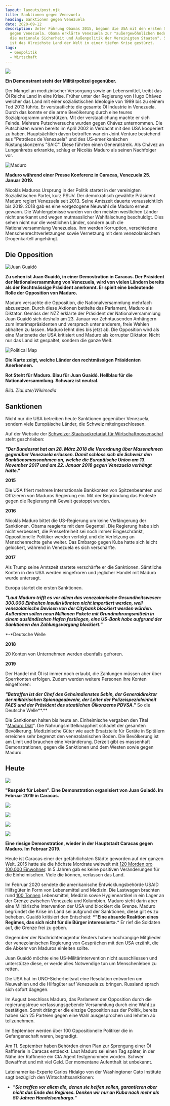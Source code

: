 ```yaml
---
layout: layouts/post.njk
title: Sanktionen gegen Venezuela
heading: Sanktionen gegen Venezuela
date: 2020-09-12
description: Unter Führung Obamas 2015, begann die USA mit den ersten Sanktionen
  gegen Venezuela. Obama erklärte Venezuela zur "außergewöhnlichen Bedrohung für
  die nationale Sicherheit und Außenpolitik der Vereinigten Staaten". Seit dem
  ist das ölreichste Land der Welt in einer tiefen Krise gestürzt.
tags:
  - Geopolitik
  - Wirtschaft
---
```

![](/img/gettyimages-680491272-2048x2048.jpg)

**Ein Demonstrant steht der Militärpolizei gegenüber.**

Der Mangel an medizinischer Versorgung sowie an Lebensmittel, treibt das Öl Reiche Land in eine Krise. Früher unter der Regierung von Hugo Chávez welcher das Land mit einer sozialistischen Ideologie von 1999 bis zu seinem Tod 2013 führte. Er verstaatlichte die gesamte Öl Industrie in Venezuela. Durch das konnte er die arme Bevölkerung durch eine teures Sozialprogramm unterstützen. Mit der verstaatlichung machte er sich Feinde. Mehrere Putschversuche wurden gegen Chávez unternommen. Die Putschisten waren bereits im April 2002 in Verdacht mit den USA kooperiert zu haben. Hauptsächlich davon betroffen war ein Joint Venture bestehend aus "Petróleos de Venezuela" und des US-amerikanischen Rüstungskonzerns "SAIC". Diese führten einen Generalstreik. Als Chávez an Lungenkrebs erkrankte, schlug er Nicolás Maduro als seinen Nachfolger vor.

![Maduro](/img/gettyimages-1088561028-2048x2048.jpg "Maduro")

 **Maduro während einer Presse Konferenz in Caracas, Venezuela 25. Januar 2019.**

Nicolás Maduros Ursprung in der Politik startet in der vereinigten Sozialistischen Partei, kurz PSUV. Der demokratisch gewählte Präsident Maduro regiert Venezuela seit 2013. Seine Amtszeit dauerte voraussichtlich bis 2019. 2018 gab es eine vorgezogene Neuwahl die Maduro erneut gewann. Die Wahlergebnisse wurden von den meisten westlichen Länder nicht anerkannt und wegen mutmasslicher Wahlfälschung beschuldigt. Dies sehen nicht nur die westlichen Länder, sondern auch die Nationalversammlung Venezuelas. Ihm werden Korruption, verschiedene Menschenrechtverletzungen sowie Vernetzung mit dem venezolanischem Drogenkartell angehängt.

## Die Opposition

![Juan Guaidó](/img/gettyimages-1124235558-2048x2048.jpg "Juan Guaidó")

**Zu sehen ist Juan Guaidó, in einer Demostration in Caracas. Der Präsident der Nationalversammlung von Venezuela, wird von vielen Ländern bereits als der Rechtmässige Präsident anerkennt. Er spielt eine bedeutende Rolle der Opposition von Maduro.**

Maduro versuchte die Opposition, die Nationalversammlung mehrfach abzusetzen. Durch diese Aktionen betitelte das Parlament, Maduro als Diktator. Gemäss der NZZ erklärte der Präsident der Nationalversammlung Juan Guaidó sich deshalb am 23. Januar vor Zehntausenden Anhängern zum Interimspräsidenten und versprach unter anderem, freie Wahlen abhalten zu lassen. Maduro lehnt dies bis jetzt ab. Die Opposition wird als eine Marionette der USA kritisiert und Maduro als korrupter Diktator. Nicht nur das Land ist gespaltet, sondern die ganze Welt.

![Political Map](/img/1920px-venezuela_president_recognition_map.svg.png "Political Map")

**Die Karte zeigt, welche Länder den rechtmässigen Präsidenten Anerkennen.** 

**Rot Steht für Maduro. Blau für Juan Guaidó. Hellblau für die Nationalversammlung. Schwarz ist neutral.**

*Bild: ZiaLater/Wikimedia* 

## Sanktionen

Nicht nur die USA betreiben heute Sanktionen gegenüber Venezuela, sondern viele Europäische Länder, die Schweiz miteingeschlossen.

Auf der Website der [Schweizer Staatssekretariat für Wirtschaftnossenschaf](https://www.seco.admin.ch/seco/de/home/Aussenwirtschaftspolitik_Wirtschaftliche_Zusammenarbeit/Wirtschaftsbeziehungen/exportkontrollen-und-sanktionen/sanktionen-embargos/sanktionsmassnahmen/massnahmen-gegenueber-venezuela.html) steht geschrieben:

***"Der Bundesrat hat am 28. März 2018 die Verordnung über Massnahmen gegenüber Venezuela erlassen. Damit schloss sich die Schweiz den Sanktionsmassnahmen an, welche die Europäische Union am 13. November 2017 und am 22. Januar 2018 gegen Venezuela verhängt hatte."***

**2015**

Die USA friert mehrere Internationale Bankkonten von Spitzenbeamten und Offizieren von Maduros Regierung ein. Mit der Begründung das Proteste gegen die Regierung mit Gewalt gestoppt wurden.

**2016**

Nicolás Maduro bittet die US-Regierung um keine Verlängerung der Sanktionen. Obama reagierte mit dem Gegenteil. Die Regierung habe sich nicht verbessert, die Pressefreiheit sei noch immer Eingeschränkt, Oppositionelle Politiker werden verfolgt und die Verletzung an Menschenrechte gehe weiter. Das Embargo gegen Kuba hatte sich leicht gelockert, während in Venezuela es sich verschärfte.

**2017**

Als Trump seine Amtszeit startete verschärfte er die Sanktionen. Sämtliche Konten in den USA werden eingefroren und jeglicher Handel mit Maduro wurde untersagt.

Europa startet die ersten Sanktionen. 

***"Laut Maduro trifft es vor allem das venezolanische Gesundheitswesen: 300.000 Einheiten Insulin könnten nicht importiert werden, weil venezolanische Devisen von der Citybank blockiert werden würden. Außerdem sollen neun Millionen Pakete mit Grundnahrungsmitteln in einem ausländischen Hafen festliegen, eine US-Bank habe aufgrund der Sanktionen den Zahlungsvorgang blockiert."***

*\-*Deutsche Welle

**2018**

20 Konten von Unternehmen werden ebenfalls gefroren.

**2019**

Der Handel mit Öl ist immer noch erlaubt, die Zahlungen müssen aber über Sperrkonten erfolgen. Zudem werden weitere Personen ihre Konten eingefroren:

***"Betroffen ist der Chef des Geheimdienstes Sebin, der Generaldirektor der militärischen Spionageabwehr, der Leiter der Polizeispezialeinheit FAES und der Präsident des staatlichen Ölkonzerns PDVSA."*** So die Deutsche Welle**.**

Die Sanktionen halten bis heute an. Einheimische vergaben den Titel "[Maduro Diät](https://www.tagesanzeiger.ch/ausland/amerika/das-oelreichste-land-der-welt-haelt-madurodiaet/story/20747266)". Die Nahrungsmittelknappheit schadet der gesamten Bevölkerung. Medizinische Güter wie auch Ersatzteile für Geräte in Spitälern erreichen sehr begrenzt den venezolanischen Boden. Die Bevölkerung ist am Limit und brauchen eine Veränderung. Derzeit gibt es massenhaft Demonstrationen, gegen die Sanktionen und dem Westen sowie gegen Maduro.

## Heute

![](/img/respect-live.jpg)

**"Respekt für Leben". Eine Demonstration organisiert von Juan Guiadó. Im Februar 2019 in Caracas.**

![](/img/resistance.jpg)

![](/img/brennendes-auto.jpg)

![](/img/policeforce.jpg)

![](/img/riesenprotest.jpg)

**Eine riesige Demonstration, wieder in der Hauptstadt Caracas gegen Maduro. Im Februar 2019.**

Heute ist Caracas einer der gefährlichsten Städte geworden auf der ganzen Welt. 2015 hatte sie die höchste Mordrate weltweit mit [120 Morden pro 100.000 Einwohner](https://www.dw.com/de/leben-in-caracas-nach-18-uhr-traut-sich-niemand-mehr-auf-die-stra%C3%9Fe/a-38501955). In 5 Jahren gab es keine positiven Veränderungen für die Einheimischen. Viele die können, verlassen das Land. 

Im Februar 2020 sendete die amerikanische Entwicklungsbehörde USAID Hilfsgüter in Form von Lebensmittel und Medizin. Die Lastwagen brachten rund [100 Tonnen](https://www.nzz.ch/international/venezuela-die-neuesten-entwicklungen-im-machtkampf-ld.1457301) Lebensmittel, Medizin sowie Hygieneartikel in ein Lager an der Grenze zwischen Venezuela und Kolumbien. Maduro sieht darin aber eine Militärische Intervention der USA und blockiert die Grenze. Maduro begründet die Krise im Land sei aufgrund der Sanktionen, diese gilt es zu beheben. Guaidó kritisiert den Entscheid: **\*"Eine absurde Reaktion eines Regimes, das sich nicht für die Bürger interessiert»**.* Er rief die Soldaten auf, die Grenze frei zu geben.

Gegenüber der Nachrichtenagentur Reuters haben hochrangige Mitglieder der venezolanischen Regierung von Gesprächen mit den USA erzählt, die die Abkehr von Maduros einleiten sollte.

Juan Guaidó möchte eine US-Militärintervention nicht ausschliessen und unterstütze diese, er werde alles Notwendige tun um Menschenleben zu retten.

Die USA hat im UNO-Sicherheitsrat eine Resolution entworfen um Neuwahlen und die Hilfsgüter auf Venezuela zu bringen. Russland sprach sich sofort dagegen.

Im August beschloss Maduro, das Parlament der Opposition durch die regierungstreue verfassungsgebende Versammlung durch eine Wahl zu bestätigen. Somit drängt er die einzige Opposition aus der Politik, bereits haben sich 25 Parteien gegen eine Wahl ausgesprochen und lehnten ab teilzunehmen. 

Im September werden über 100 Oppositionelle Politiker die in Gefangenschaft waren, begnadigt. 

Am 11. September haben Behörden einen Plan zur Sprengung einer Öl Raffinerie in Caracas entdeckt. Laut Maduro sei einen Tag später, in der Nähe der Raffinerie ein CIA Agent festgenommen worden. Schwer Bewaffnet und mit viel Geld. Der momentane Aufenthalt ist unbekannt.

Lateinamerika-Experte Carlos Hidalgo von der Washingtoner Cato Institute sagt bezüglich den Wirtschaftssanktionen:

* ***"Sie treffen vor allem die, denen sie helfen sollen, garantieren aber nicht das Ende des Regimes. Denken wir nur an Kuba nach mehr als 50 Jahren Handelsembargo."***